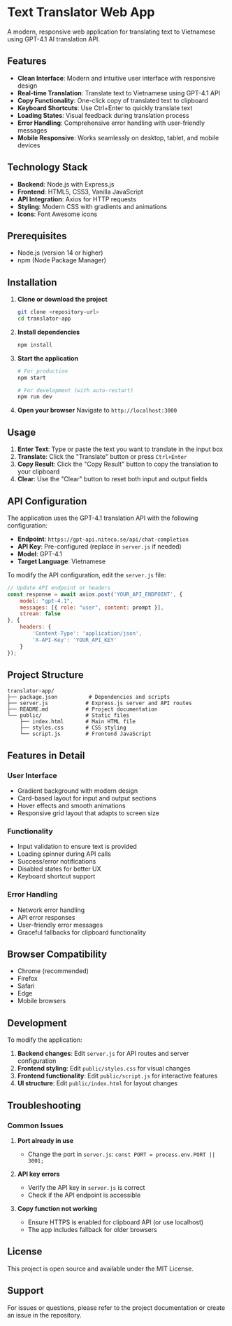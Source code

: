 # Text Translator Web App

A modern, responsive web application for translating text to Vietnamese using GPT-4.1 AI translation API.

## Features

- **Clean Interface**: Modern and intuitive user interface with responsive design
- **Real-time Translation**: Translate text to Vietnamese using GPT-4.1 API
- **Copy Functionality**: One-click copy of translated text to clipboard
- **Keyboard Shortcuts**: Use Ctrl+Enter to quickly translate text
- **Loading States**: Visual feedback during translation process
- **Error Handling**: Comprehensive error handling with user-friendly messages
- **Mobile Responsive**: Works seamlessly on desktop, tablet, and mobile devices

## Technology Stack

- **Backend**: Node.js with Express.js
- **Frontend**: HTML5, CSS3, Vanilla JavaScript
- **API Integration**: Axios for HTTP requests
- **Styling**: Modern CSS with gradients and animations
- **Icons**: Font Awesome icons

## Prerequisites

- Node.js (version 14 or higher)
- npm (Node Package Manager)

## Installation

1. **Clone or download the project**
   ```bash
   git clone <repository-url>
   cd translator-app
   ```

2. **Install dependencies**
   ```bash
   npm install
   ```

3. **Start the application**
   ```bash
   # For production
   npm start
   
   # For development (with auto-restart)
   npm run dev
   ```

4. **Open your browser**
   Navigate to `http://localhost:3000`

## Usage

1. **Enter Text**: Type or paste the text you want to translate in the input box
2. **Translate**: Click the "Translate" button or press `Ctrl+Enter`
3. **Copy Result**: Click the "Copy Result" button to copy the translation to your clipboard
4. **Clear**: Use the "Clear" button to reset both input and output fields

## API Configuration

The application uses the GPT-4.1 translation API with the following configuration:

- **Endpoint**: `https://gpt-api.niteco.se/api/chat-completion`
- **API Key**: Pre-configured (replace in `server.js` if needed)
- **Model**: GPT-4.1
- **Target Language**: Vietnamese

To modify the API configuration, edit the `server.js` file:

```javascript
// Update API endpoint or headers
const response = await axios.post('YOUR_API_ENDPOINT', {
    model: "gpt-4.1",
    messages: [{ role: "user", content: prompt }],
    stream: false
}, {
    headers: {
        'Content-Type': 'application/json',
        'X-API-Key': 'YOUR_API_KEY'
    }
});
```

## Project Structure

```
translator-app/
├── package.json          # Dependencies and scripts
├── server.js            # Express.js server and API routes
├── README.md            # Project documentation
└── public/              # Static files
    ├── index.html       # Main HTML file
    ├── styles.css       # CSS styling
    └── script.js        # Frontend JavaScript
```

## Features in Detail

### User Interface
- Gradient background with modern design
- Card-based layout for input and output sections
- Hover effects and smooth animations
- Responsive grid layout that adapts to screen size

### Functionality
- Input validation to ensure text is provided
- Loading spinner during API calls
- Success/error notifications
- Disabled states for better UX
- Keyboard shortcut support

### Error Handling
- Network error handling
- API error responses
- User-friendly error messages
- Graceful fallbacks for clipboard functionality

## Browser Compatibility

- Chrome (recommended)
- Firefox
- Safari
- Edge
- Mobile browsers

## Development

To modify the application:

1. **Backend changes**: Edit `server.js` for API routes and server configuration
2. **Frontend styling**: Edit `public/styles.css` for visual changes
3. **Frontend functionality**: Edit `public/script.js` for interactive features
4. **UI structure**: Edit `public/index.html` for layout changes

## Troubleshooting

### Common Issues

1. **Port already in use**
   - Change the port in `server.js`: `const PORT = process.env.PORT || 3001;`

2. **API key errors**
   - Verify the API key in `server.js` is correct
   - Check if the API endpoint is accessible

3. **Copy function not working**
   - Ensure HTTPS is enabled for clipboard API (or use localhost)
   - The app includes fallback for older browsers

## License

This project is open source and available under the MIT License.

## Support

For issues or questions, please refer to the project documentation or create an issue in the repository. 